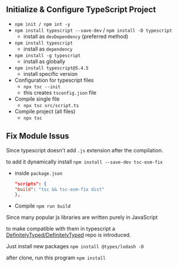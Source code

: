 ## Initialize & Configure TypeScript Project

* `npm init / npm int -y`  
* `npm install typescript --save-dev` / `npm install -D typescript`
    * install as `devDependency` (preferred method)
* `npm install typescript`
    * install as `dependency`
* `npm install -g typescript`
    * install as globally
* `npm install typescript@5.4.5`
    * install specific version
* Configuration for typescript files
    * `npx tsc --init`
    * this creates `tsconfig.json` file
* Compile single file
    * `npx tsc src/script.ts`
* Compile project (all files)
    * `npx tsc`

## Fix Module Issus

Since typescript doesn't add `.js` extension after the compilation.

to add it dynamically install `npm install --save-dev tsc-esm-fix`

* inside `package.json`
    ```json
    "scripts": {
    "build": "tsc && tsc-esm-fix dist"
  },
  ```
* Compile `npm run build`

Since many popular js libraries are written purely in JavaScript

to make compatible with them in typescript a [DefinitelyTyped/DefinitelyTyped](https://github.com/DefinitelyTyped/DefinitelyTyped) repo is introduced.

Just install new packages `npm install @types/lodash -D`

after clone, run this program `npm install`
